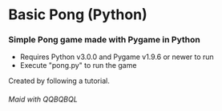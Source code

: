 # Basic Pong (Python)
### Simple Pong game made with Pygame in Python
* Requires Python v3.0.0 and Pygame v1.9.6 or newer to run
* Execute "pong.py" to run the game

Created by following a tutorial.

###### *Maid with QQBQBQL*

